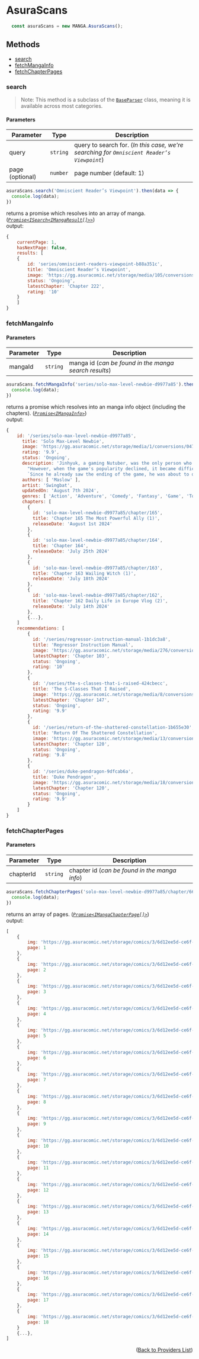 <h1> AsuraScans </h1>

```ts
  const asuraScans = new MANGA.AsuraScans();
```

<h2>Methods</h2>

- [search](#search)
- [fetchMangaInfo](#fetchmangainfo)
- [fetchChapterPages](#fetchchapterpages)

### search
> Note: This method is a subclass of the [`BaseParser`](https://github.com/consumet/extensions/blob/master/src/models/base-parser.ts) class, meaning it is available across most categories.
> 
<h4>Parameters</h4>

| Parameter         | Type     | Description                                                                                |
| ------------------| -------- | ------------------------------------------------------------------------------------------ |
| query             | `string` | query to search for. (*In this case, we're searching for `Omniscient Reader’s Viewpoint`*) |
| page (optional)   | `number` | page number (default: 1)                                                                   |

```ts
asuraScans.search('Omniscient Reader’s Viewpoint').then(data => {
  console.log(data);
})
```
returns a promise which resolves into an array of manga. (*[`Promise<ISearch<IMangaResult[]>>`](https://github.com/consumet/extensions/blob/master/src/models/types.ts#L97-L106)*)\
output:
```js
{
    currentPage: 1,
    hasNextPage: false,
    results: [
    {
        id: 'series/omniscient-readers-viewpoint-b88a351c',
        title: 'Omniscient Reader’s Viewpoint',
        image: 'https://gg.asuracomic.net/storage/media/105/conversions/9b59fdec-thumb-small.webp',
        status: 'Ongoing',
        latestChapter: 'Chapter 222',
        rating: '10'
    }
    ]
}
```

### fetchMangaInfo

<h4>Parameters</h4>

| Parameter | Type     | Description                                                    |
| --------- | -------- | -------------------------------------------------------------- |
| mangaId   | `string` | manga id (*can be found in the manga search results*)          |

```ts
asuraScans.fetchMangaInfo('series/solo-max-level-newbie-d9977a85').then(data => {
  console.log(data);
})
```
returns a promise which resolves into an manga info object (including the chapters). (*[`Promise<IMangaInfo>`](https://github.com/consumet/extensions/blob/master/src/models/types.ts#L115-L120)*)\
output:
```js
{
    id: '/series/solo-max-level-newbie-d9977a85',
      title: 'Solo Max-Level Newbie',
      image: 'https://gg.asuracomic.net/storage/media/1/conversions/047bc0bb-optimized.webp',
      rating: '9.9',
      status: 'Ongoing',
      description: 'Jinhyuk, a gaming Nutuber, was the only person who saw the ending of the game [Tower of Trials].\n' +
        "However, when the game's popularity declined, it became difficult for him to continue making a living as a gaming Nutuber.\n" +
        `Since he already saw the ending of the game, he was about to quit playing. But that day, [Tower of Trials] became reality, and Jinhyuk, who knew about every single thing in the game, took over everything faster than anyone possibly could! "I'll show you what a true pro is like."`,
      authors: [ 'Maslow' ],
      artist: 'Swingbat',
      updatedOn: 'August 7th 2024',
      genres: [ 'Action', 'Adventure', 'Comedy', 'Fantasy', 'Game', 'Tower' ],
      chapters: [
        {
          id: 'solo-max-level-newbie-d9977a85/chapter/165',
          title: 'Chapter 165 The Most Powerful Ally (1)',
          releaseDate: 'August 1st 2024'
        },
        {
          id: 'solo-max-level-newbie-d9977a85/chapter/164',
          title: 'Chapter 164',
          releaseDate: 'July 25th 2024'
        },
        {
          id: 'solo-max-level-newbie-d9977a85/chapter/163',
          title: 'Chapter 163 Wailing Witch (1)',
          releaseDate: 'July 18th 2024'
        },
        {
          id: 'solo-max-level-newbie-d9977a85/chapter/162',
          title: 'Chapter 162 Daily Life in Europe Vlog (2)',
          releaseDate: 'July 14th 2024'
        },
        {...},
    ]
    recommendations: [
        {
          id: '/series/regressor-instruction-manual-1b1dc3a8',
          title: 'Regressor Instruction Manual',
          image: 'https://gg.asuracomic.net/storage/media/276/conversions/01J4CG9ADBTWY617STXHGNTBKP-optimized.webp',
          latestChapter: 'Chapter 103',
          status: 'Ongoing',
          rating: '10'
        },
        {
          id: '/series/the-s-classes-that-i-raised-424cbecc',
          title: 'The S-Classes That I Raised',
          image: 'https://gg.asuracomic.net/storage/media/8/conversions/9b10db26-optimized.webp',
          latestChapter: 'Chapter 147',
          status: 'Ongoing',
          rating: '9.9'
        },
        {
          id: '/series/return-of-the-shattered-constellation-1b655e30',
          title: 'Return Of The Shattered Constellation',
          image: 'https://gg.asuracomic.net/storage/media/13/conversions/5cfa2551-optimized.webp',
          latestChapter: 'Chapter 120',
          status: 'Ongoing',
          rating: '9.8'
        },
        {
          id: '/series/duke-pendragon-9dfcab6a',
          title: 'Duke Pendragon',
          image: 'https://gg.asuracomic.net/storage/media/18/conversions/44b24afa-optimized.webp',
          latestChapter: 'Chapter 120',
          status: 'Ongoing',
          rating: '9.9'
        }
    ]
}
```

### fetchChapterPages

<h4>Parameters</h4>

| Parameter | Type     | Description                                              |
| --------- | -------- | -------------------------------------------------------- |
| chapterId | `string` | chapter id (*can be found in the manga info*)            |

```ts
asuraScans.fetchChapterPages('solo-max-level-newbie-d9977a85/chapter/66').then(data => {
  console.log(data);
})
```
returns an array of pages. (*[`Promise<IMangaChapterPage[]>`](https://github.com/consumet/extensions/blob/master/src/models/types.ts#L122-L126)*)\
output:
```js
[
    {
        img: 'https://gg.asuracomic.net/storage/comics/3/6d12ee5d-ce6f-4d3a-8074-3d977efdc422/01.webp',
        page: 1
    },
    {
        img: 'https://gg.asuracomic.net/storage/comics/3/6d12ee5d-ce6f-4d3a-8074-3d977efdc422/02.webp',
        page: 2
    },
    {
        img: 'https://gg.asuracomic.net/storage/comics/3/6d12ee5d-ce6f-4d3a-8074-3d977efdc422/03.webp',
        page: 3
    },
    {
        img: 'https://gg.asuracomic.net/storage/comics/3/6d12ee5d-ce6f-4d3a-8074-3d977efdc422/04.webp',
        page: 4
    },
    {
        img: 'https://gg.asuracomic.net/storage/comics/3/6d12ee5d-ce6f-4d3a-8074-3d977efdc422/05.webp',
        page: 5
    },
    {
        img: 'https://gg.asuracomic.net/storage/comics/3/6d12ee5d-ce6f-4d3a-8074-3d977efdc422/06.webp',
        page: 6
    },
    {
        img: 'https://gg.asuracomic.net/storage/comics/3/6d12ee5d-ce6f-4d3a-8074-3d977efdc422/07.webp',
        page: 7
    },
    {
        img: 'https://gg.asuracomic.net/storage/comics/3/6d12ee5d-ce6f-4d3a-8074-3d977efdc422/08.webp',
        page: 8
    },
    {
        img: 'https://gg.asuracomic.net/storage/comics/3/6d12ee5d-ce6f-4d3a-8074-3d977efdc422/09.webp',
        page: 9
    },
    {
        img: 'https://gg.asuracomic.net/storage/comics/3/6d12ee5d-ce6f-4d3a-8074-3d977efdc422/10.webp',
        page: 10
    },
    {
        img: 'https://gg.asuracomic.net/storage/comics/3/6d12ee5d-ce6f-4d3a-8074-3d977efdc422/11.webp',
        page: 11
    },
    {
        img: 'https://gg.asuracomic.net/storage/comics/3/6d12ee5d-ce6f-4d3a-8074-3d977efdc422/12.webp',
        page: 12
    },
    {
        img: 'https://gg.asuracomic.net/storage/comics/3/6d12ee5d-ce6f-4d3a-8074-3d977efdc422/13.webp',
        page: 13
    },
    {
        img: 'https://gg.asuracomic.net/storage/comics/3/6d12ee5d-ce6f-4d3a-8074-3d977efdc422/14.webp',
        page: 14
    },
    {
        img: 'https://gg.asuracomic.net/storage/comics/3/6d12ee5d-ce6f-4d3a-8074-3d977efdc422/15.webp',
        page: 15
    },
    {
        img: 'https://gg.asuracomic.net/storage/comics/3/6d12ee5d-ce6f-4d3a-8074-3d977efdc422/16.webp',
        page: 16
    },
    {
        img: 'https://gg.asuracomic.net/storage/comics/3/6d12ee5d-ce6f-4d3a-8074-3d977efdc422/17.webp',
        page: 17
    },
    {
        img: 'https://gg.asuracomic.net/storage/comics/3/6d12ee5d-ce6f-4d3a-8074-3d977efdc422/18.webp',
        page: 18
    }
    {...},
]
```

<p align="end">(<a href="https://github.com/consumet/extensions/blob/master/docs/guides/manga.md#">Back to Providers List</a>)</p>
